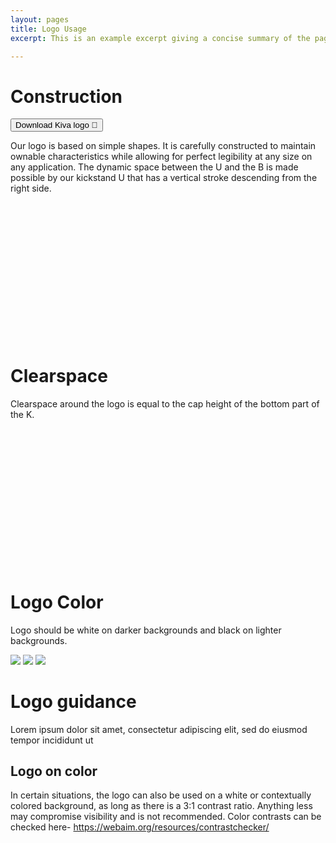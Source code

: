 ```yaml
---
layout: pages
title: Logo Usage
excerpt: This is an example excerpt giving a concise summary of the page content

---
```

<div class="h1-link">
	<h1>Construction</h1>
	<button class="main-button">Download Kiva logo 💾</button>
</div>

Our logo is based on simple shapes. It is carefully constructed to maintain ownable characteristics while allowing for perfect legibility at any size on any application. The dynamic space between the U and the B is made possible by our kickstand U that has a vertical stroke descending from the right side.


<svg version="1.1" id="Layer_1" xmlns="http://www.w3.org/2000/svg" xmlns:xlink="http://www.w3.org/1999/xlink" x="0px" y="0px"
	 viewBox="0 0 837.7 368.6" style="enable-background:new 0 0 837.7 368.6;" xml:space="preserve">
<style type="text/css">
	.st0{fill-rule:evenodd;clip-rule:evenodd;fill:#3E4653;}
	.st1{fill:none;stroke:#8B9098;}
</style>
<g>
	<path class="st0" d="M541.7,236.9h22.4V163h-22.4V236.9z M598.9,236.9h25.8l25.8-73.9h-22.2c0,0-12.1,40.2-15.7,52.9h-0.3
		c-3.6-12.7-15.8-52.9-15.8-52.9h-23.6L598.9,236.9z M728.6,163h-21.6v10.1c-3.7-7.8-12.4-12.1-22.5-12.1c-18.3,0-32.8,14.9-32.8,39
		c0,24.2,14,39,31.7,39c12.4,0,19.9-6.1,23.6-12.7v10.7h21.6V163z M706.4,201.8c0,13.7-8.4,20-16.8,20c-9.2,0-15.1-9.3-15.1-21.9
		c0-12.4,6.2-21.9,15.8-21.9c7.9,0,16,6.5,16,20V201.8z M482.2,131.4h-22.4v105.4h22.4V131.4z M488.4,197.7
		c35.5,0,43.8-29.7,43.8-34.7h-3.1c-35.5,0-43.8,29.7-43.8,34.7H488.4z M485.4,201.3c0,5.4,6.1,35.7,44.4,35.7h3.1
		c0-5.4-6.1-35.7-44.4-35.7H485.4z M566.3,142.6c0-7-5.1-13-13.4-13s-13.4,6.1-13.4,13s5.1,13,13.4,13S566.3,149.6,566.3,142.6z"/>
	<line class="st1" x1="385.8" y1="238.6" x2="802.8" y2="238.6"/>
	<line class="st1" x1="385.8" y1="128.9" x2="802.8" y2="128.9"/>
	<line class="st1" x1="459.7" y1="313.5" x2="459.7" y2="55.1"/>
	<line class="st1" x1="727.9" y1="313.5" x2="727.9" y2="55.1"/>
	<path class="st0" d="M131.2,131.4h-22.4v105.4h22.4V131.4z M137.4,197.7c35.5,0,43.8-29.7,43.8-34.7h-3.1
		c-35.5,0-43.8,29.7-43.8,34.7H137.4z M134.4,201.3c0,5.4,6.1,35.7,44.4,35.7h3.1c0-5.4-6.1-35.7-44.4-35.7H134.4z"/>
	<line class="st1" x1="34.8" y1="238.7" x2="259.1" y2="238.7"/>
	<line class="st1" x1="34.8" y1="128.7" x2="259.1" y2="128.7"/>
	<line class="st1" x1="108.7" y1="313.5" x2="108.7" y2="55.1"/>
	<line class="st1" x1="183.3" y1="313.5" x2="183.3" y2="55.1"/>
</g>
</svg>

# Clearspace
Clearspace around the logo is equal to the cap height of the bottom part of the K.



<svg version="1.1" id="Layer_1" xmlns="http://www.w3.org/2000/svg" xmlns:xlink="http://www.w3.org/1999/xlink" x="0px" y="0px"
	 viewBox="0 0 837.7 368.6" style="enable-background:new 0 0 837.7 368.6;" xml:space="preserve">
<style type="text/css">
	.st0{fill-rule:evenodd;clip-rule:evenodd;fill:#3E4653;}
	.st1{fill:none;stroke:#8B9098;}
	.st2{fill:#9EA2A9;}
	.st3{fill-opacity:0.6;}
	.st4{fill:#FFFFFF;}
</style>
<g>
	<path class="st0" d="M487.3,247.8h27v-89.2h-27V247.8z M556.3,247.8h31.1l31.1-89.2h-26.8c0,0-14.6,48.5-18.9,63.9h-0.4
		c-4.3-15.4-19.1-63.9-19.1-63.9h-28.5L556.3,247.8z M713,158.5h-26v12.2c-4.5-9.4-15-14.6-27.2-14.6c-22.1,0-39.5,18-39.5,47
		c0,29.2,16.9,47,38.2,47c15,0,24-7.3,28.5-15.4v12.9h26V158.5z M686.2,205.4c0,16.5-10.1,24.2-20.2,24.2
		c-11.1,0-18.2-11.2-18.2-26.4c0-15,7.5-26.4,19.1-26.4c9.6,0,19.3,7.9,19.3,24.2V205.4z M415.4,120.5h-27v127.3h27V120.5z
		 M423,200.5c42.9,0,52.9-35.8,52.9-41.9h-3.7c-42.9,0-52.9,35.8-52.9,41.9H423z M419.3,204.8c0,6.5,7.4,43,53.6,43h3.7
		c0-6.5-7.4-43-53.6-43H419.3z M516.9,134c0-8.4-6.2-15.7-16.1-15.7c-9.9,0-16.1,7.3-16.1,15.7c0,8.4,6.2,15.7,16.1,15.7
		C510.8,149.7,516.9,142.4,516.9,134z"/>
	<rect x="299.1" y="28.3" class="st1" width="503.4" height="312"/>
	<line class="st1" x1="299.1" y1="250" x2="802.5" y2="250"/>
	<line class="st1" x1="299.1" y1="117.6" x2="802.5" y2="117.6"/>
	<line class="st1" x1="388.4" y1="340.3" x2="388.4" y2="28.3"/>
	<line class="st1" x1="712.2" y1="340.3" x2="712.2" y2="28.3"/>
	<path class="st2" d="M355.7,57.1h-6.1l-5.5,7.8l-5.3-7.8h-6.5l8.5,12.2l-9.3,13h6l6.2-8.7l6.1,8.7h6.5l-9.3-13.2L355.7,57.1z"/>
	<path class="st2" d="M355.7,280.1h-6.1l-5.5,7.8l-5.3-7.8h-6.5l8.5,12.2l-9.3,13h6l6.2-8.7l6.1,8.7h6.5l-9.3-13.2L355.7,280.1z"/>
	<path class="st2" d="M768.7,279.1h-6.1l-5.5,7.8l-5.3-7.8h-6.5l8.5,12.2l-9.3,13h6l6.2-8.7l6.1,8.7h6.5l-9.3-13.2L768.7,279.1z"/>
	<path class="st2" d="M768.7,57.1h-6.1l-5.5,7.8l-5.3-7.8h-6.5l8.5,12.2l-9.3,13h6l6.2-8.7l6.1,8.7h6.5l-9.3-13.2L768.7,57.1z"/>
	<path class="st0" d="M97,118.3H70.1v127.1H97V118.3z"/>
	<path class="st0" d="M104.6,198.1c42.8,0,52.8-35.7,52.8-41.9h-3.7c-42.8,0-52.8,35.7-52.8,41.9H104.6z"/>
	<path class="st0" d="M100.9,202.5c0,6.5,7.4,43,53.5,43h3.7c0-6.5-7.4-43-53.5-43H100.9L100.9,202.5z"/>
	<rect x="69.6" y="156.3" class="st3" width="89.2" height="89.2"/>
	<path class="st4" d="M126.7,185.1h-6.1l-5.5,7.8l-5.3-7.8h-6.5l8.5,12.2l-9.3,13h6l6.2-8.7l6.1,8.7h6.5l-9.3-13.2L126.7,185.1z"/>
	<line class="st1" x1="70.1" y1="118.3" x2="70.1" y2="283.5"/>
	<line class="st1" x1="159.3" y1="118.3" x2="159.3" y2="283.5"/>
	<line class="st1" x1="35.1" y1="155.8" x2="200.3" y2="155.8"/>
	<line class="st1" x1="35.1" y1="245" x2="200.3" y2="245"/>
</g>
</svg>


# Logo Color
Logo should be white on darker backgrounds and black on lighter backgrounds.

<div class="triple-grid">
<img src="../assets/icons/logocolor-icon-1.svg">
<img src="../assets/icons/logocolor-icon-2.svg">
<img src="../assets/icons/logocolor-icon-3.svg">
</div>

# Logo guidance
Lorem ipsum dolor sit amet, consectetur adipiscing elit, sed do eiusmod tempor incididunt ut

## Logo on color
In certain situations, the logo can also be used on a white or contextually colored background, as long as there is a 3:1 contrast ratio. Anything less may compromise visibility and is not recommended. Color contrasts can be checked here- https://webaim.org/resources/contrastchecker/